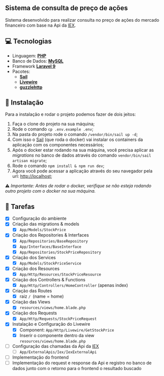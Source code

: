 ## Sistema de consulta de preço de ações

Sistema desenvolvido para realizar consulta no preço de ações do mercado financeiro com base na Api da [IEX](https://iexcloud.io).

## :computer: Tecnologias

- Linguagem: **[PHP](https://www.php.net/releases/8.1/en.php)**
- Banco de Dados: **[MySQL]()**
- Framework **[Laravel 9](https://laravel.com/)**
- Pacotes:
    - **[Sail](https://laravel.com/docs/9.x/sail)**
    - **[Livewire](https://laravel-livewire.com/)**
    - **[guzzlehttp](https://github.com/guzzle/guzzle)**


## :space_invader: Instalação

Para a instalação e rodar o projeto podemos fazer de dois jeitos:

1. Faça o clone do projeto na sua máquina;
2. Rode o comando `cp .env.example .env`;
3. Na pasta do projeto rode o comando `/vendor/bin/sail up -d`;
4. Com isso o [Sail](https://laravel.com/docs/9.x/sail) (que roda o docker) vai instalar os containers da aplicação com os componentes necessários;
5. Após o docker estar rodando na sua máquina, você precisa aplicar as *migrations* no banco de dados através do comando `vendor/bin/sail artisan migrate`;
6. Rode o comando `npm install & npm run dev`;
7. Agora você pode acessar a aplicação através do seu navegador pela url: [http://localhost](http://localhost);

:warning: *Importante: Antes de rodar o docker, verifique se não esteja rodando outro projeto com o docker na sua máquina.* 

## :dart: Tarefas

- [x] Configuração do ambiente
- [x] Criação das migrations & models
    - [x] `App/Models/StockPrice`
- [x] Criação dos Repositories & Interfaces
    - [x] `App/Repositories/BaseRepository`
    - [x] `App/Interfaces/BaseInterface`
    - [x] `App/Repositories/StockPriceRepository`
- [x] Criação dos Services
    - [x] `App/Models/StockPriceService`
- [x] Criação dos Resources
    - [x] `App/Http/Resources/StockPriceResource`
- [x] Criação dos Controllers & Functions
    - [x] `App/Http/Controllers/HomeController` (apenas index)
- [x] Criação das Routes
    - [x] raiz `/ `(name = home)
- [x] Criação das Views
    - [x] `resources/views/home.blade.php`
- [x] Criação dos Requests
    - [x] `App/Http/Requests/StockPriceRequest`
- [x] Instalação e Configuração do Livewire
    - [x] Component: `App/Http/Livewire/GetStockPrice`
    - [x] Inserir o componente dentro da view `resources/views/home.blade.php`
- [ ] Configuração das chamadas da Api da [IEX](https://iexcloud.io)
    - [ ] `App/ExternalApis/Iex/IexExternalApi`
- [ ] Implementação do frontend
- [ ] Implementação do request e response da Api e registro no banco de dados junto com o retorno para o frontend o resultado buscado
